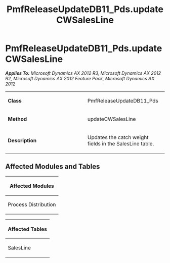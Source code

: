 ﻿---
title: PmfReleaseUpdateDB11_Pds.updateCWSalesLine
TOCTitle: PmfReleaseUpdateDB11_Pds.updateCWSalesLine
ms:assetid: f4dacfec-abe8-3ff9-7e7b-d2a5df398892
ms:mtpsurl: https://msdn.microsoft.com/en-us/library/JJ737527(v=AX.60)
ms:contentKeyID: 49712221
ms.date: 05/18/2015
mtps_version: v=AX.60
---

# PmfReleaseUpdateDB11\_Pds.updateCWSalesLine 


_**Applies To:** Microsoft Dynamics AX 2012 R3, Microsoft Dynamics AX 2012 R2, Microsoft Dynamics AX 2012 Feature Pack, Microsoft Dynamics AX 2012_

<table>
<colgroup>
<col style="width: 50%" />
<col style="width: 50%" />
</colgroup>
<tbody>
<tr class="odd">
<td><p><strong>Class</strong></p></td>
<td><p>PmfReleaseUpdateDB11_Pds</p></td>
</tr>
<tr class="even">
<td><p><strong>Method</strong></p></td>
<td><p>updateCWSalesLine</p></td>
</tr>
<tr class="odd">
<td><p><strong>Description</strong></p></td>
<td><p>Updates the catch weight fields in the SalesLine table.</p></td>
</tr>
</tbody>
</table>


## Affected Modules and Tables

<table>
<colgroup>
<col style="width: 100%" />
</colgroup>
<thead>
<tr class="header">
<th><p>Affected Modules</p></th>
</tr>
</thead>
<tbody>
<tr class="odd">
<td><p>Process Distribution</p></td>
</tr>
</tbody>
</table>


<table>
<colgroup>
<col style="width: 100%" />
</colgroup>
<thead>
<tr class="header">
<th><p>Affected Tables</p></th>
</tr>
</thead>
<tbody>
<tr class="odd">
<td><p>SalesLine</p></td>
</tr>
</tbody>
</table>

  


